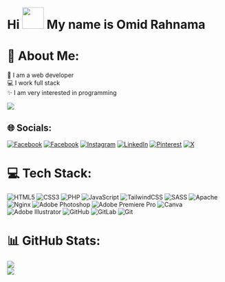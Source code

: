 <h1>
        Hi
        <img src="https://user-images.githubusercontent.com/18350557/176309783-0785949b-9127-417c-8b55-ab5a4333674e.gif" alt="" width = "50px">
        My name is Omid Rahnama
</h1>

# 💫 About Me:
🔗 I am a web developer<br>💻 I work full stack<br>✨ I am very interested in programming

[![](https://visitcount.itsvg.in/api?id=SalsaWebIR&icon=0&color=1)](https://visitcount.itsvg.in)


## 🌐 Socials:
[![Facebook](https://img.shields.io/badge/telegram-%231877F2.svg?logo=telegram&logoColor=white)](https://t.me/OmidSalsa)
[![Facebook](https://img.shields.io/badge/Facebook-%231877F2.svg?logo=Facebook&logoColor=white)](https://facebook.com/omidrahnama.ir) [![Instagram](https://img.shields.io/badge/Instagram-%23E4405F.svg?logo=Instagram&logoColor=white)](https://instagram.com/salsaweb.ir) [![LinkedIn](https://img.shields.io/badge/LinkedIn-%230077B5.svg?logo=linkedin&logoColor=white)](https://linkedin.com/in/omid-rahnama-b54a21211) [![Pinterest](https://img.shields.io/badge/Pinterest-%23E60023.svg?logo=Pinterest&logoColor=white)](https://pinterest.com/SalsaWebIR) [![X](https://img.shields.io/badge/X-black.svg?logo=X&logoColor=white)](https://x.com/SalsaWebIR) 

# 💻 Tech Stack:
![HTML5](https://img.shields.io/badge/html5-%23E34F26.svg?style=for-the-badge&logo=html5&logoColor=white) ![CSS3](https://img.shields.io/badge/css3-%231572B6.svg?style=for-the-badge&logo=css3&logoColor=white) ![PHP](https://img.shields.io/badge/php-%23777BB4.svg?style=for-the-badge&logo=php&logoColor=white) ![JavaScript](https://img.shields.io/badge/javascript-%23323330.svg?style=for-the-badge&logo=javascript&logoColor=%23F7DF1E) ![TailwindCSS](https://img.shields.io/badge/tailwindcss-%2338B2AC.svg?style=for-the-badge&logo=tailwind-css&logoColor=white) ![SASS](https://img.shields.io/badge/SASS-hotpink.svg?style=for-the-badge&logo=SASS&logoColor=white) ![Apache](https://img.shields.io/badge/apache-%23D42029.svg?style=for-the-badge&logo=apache&logoColor=white) ![Nginx](https://img.shields.io/badge/nginx-%23009639.svg?style=for-the-badge&logo=nginx&logoColor=white) ![Adobe Photoshop](https://img.shields.io/badge/adobe%20photoshop-%2331A8FF.svg?style=for-the-badge&logo=adobe%20photoshop&logoColor=white) ![Adobe Premiere Pro](https://img.shields.io/badge/Adobe%20Premiere%20Pro-9999FF.svg?style=for-the-badge&logo=Adobe%20Premiere%20Pro&logoColor=white) ![Canva](https://img.shields.io/badge/Canva-%2300C4CC.svg?style=for-the-badge&logo=Canva&logoColor=white) ![Adobe Illustrator](https://img.shields.io/badge/adobe%20illustrator-%23FF9A00.svg?style=for-the-badge&logo=adobe%20illustrator&logoColor=white) ![GitHub](https://img.shields.io/badge/github-%23121011.svg?style=for-the-badge&logo=github&logoColor=white) ![GitLab](https://img.shields.io/badge/gitlab-%23181717.svg?style=for-the-badge&logo=gitlab&logoColor=white) ![Git](https://img.shields.io/badge/git-%23F05033.svg?style=for-the-badge&logo=git&logoColor=white)
# 📊 GitHub Stats:
![](https://github-readme-streak-stats.herokuapp.com/?user=SalsaWebIR&theme=dark&hide_border=false)<br/>
![](https://github-readme-stats.vercel.app/api?username=SalsaWebIR&theme=dark&hide_border=false&include_all_commits=false&count_private=false)<br/>
